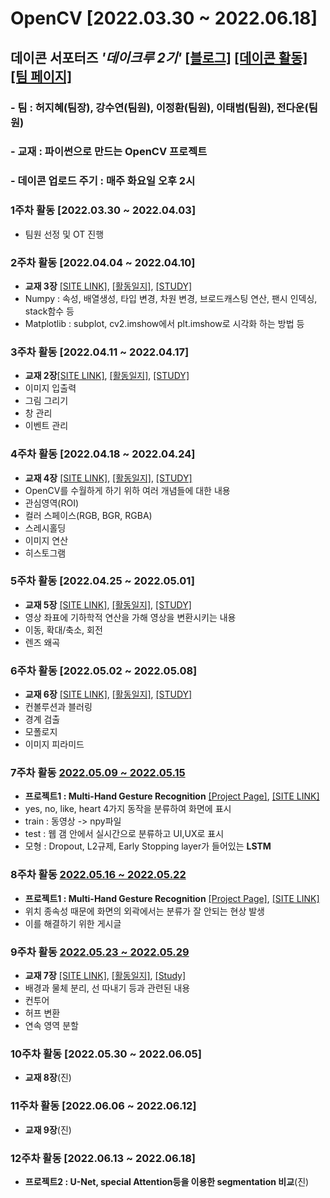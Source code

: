 # OpenCV [2022.03.30 ~ 2022.06.18] 
## 데이콘 서포터즈 *'데이크루 2기'* [[블로그]](https://blog.naver.com/soodagnu) [[데이콘 활동]](https://dacon.io/myprofile/409575/home) [[팀 페이지]](https://www.notion.so/DACrew-2-POS-6beb03c042ee4aff85be924b288cf0c3)
### - 팀 : 허지혜(팀장), 강수연(팀원), 이정환(팀원), 이태범(팀원), 전다운(팀원)
### - 교재 : 파이썬으로 만드는 OpenCV 프로젝트
### - 데이콘 업로드 주기 : 매주 화요일 오후 2시

### 1주차 활동 [2022.03.30 ~ 2022.04.03]
- 팀원 선정 및 OT 진행

### 2주차 활동 [2022.04.04 ~ 2022.04.10]
- **교재 3장** [[SITE LINK]](https://dacon.io/codeshare/4768?page=1&dtype=recent), [[활동일지]](https://blog.naver.com/soodagnu/222700589727), [[STUDY]]()
- Numpy : 속성, 배열생성, 타입 변경, 차원 변경, 브로드캐스팅 연산, 팬시 인덱싱, stack함수 등<br>
- Matplotlib : subplot, cv2.imshow에서 plt.imshow로 시각화 하는 방법 등

### 3주차 활동 [2022.04.11 ~ 2022.04.17]
- **교재 2장**[[SITE LINK]](https://dacon.io/codeshare/4837?page=1&dtype=recent), [[활동일지]](https://blog.naver.com/soodagnu/222707763430), [[STUDY]]()
- 이미지 입출력
- 그림 그리기
- 창 관리
- 이벤트 관리

### 4주차 활동 [2022.04.18 ~ 2022.04.24]
- **교재 4장** [[SITE LINK]](https://dacon.io/codeshare/4858?page=1&dtype=recent), [[활동일지]](https://blog.naver.com/soodagnu/222714960397), [[STUDY]](https://github.com/jihyeheo/OpenCV/blob/main/Chapter4/Cpater4Study.ipynb)
- OpenCV를 수월하게 하기 위하 여러 개념들에 대한 내용
- 관심영역(ROI)
- 컬러 스페이스(RGB, BGR, RGBA)
- 스레시홀딩
- 이미지 연산
- 히스토그램

### 5주차 활동 [2022.04.25 ~ 2022.05.01]
- **교재 5장** [[SITE LINK]](https://dacon.io/codeshare/4875?page=1&dtype=recent), [[활동일지]](https://blog.naver.com/soodagnu/222721878582), [[STUDY]](https://github.com/jihyeheo/OpenCV/blob/main/Chapter5/Chapter5Study.ipynb)
- 영상 좌표에 기하학적 연산을 가해 영상을 변환시키는 내용
- 이동, 확대/축소, 회전
- 렌즈 왜곡

### 6주차 활동 [2022.05.02 ~ 2022.05.08]
- **교재 6장** [[SITE LINK]](https://dacon.io/codeshare/4898?page=1&dtype=recent), [[활동일지]](), [[STUDY]]()
- 컨볼루션과 블러링
- 경계 검출
- 모폴로지
- 이미지 피라미드

### 7주차 활동 [2022.05.09 ~ 2022.05.15](진)
- **프로젝트1 : Multi-Hand Gesture Recognition** [[Project Page]](https://github.com/jihyeheo/HandGestureRecognition), [[SITE LINK]]()
- yes, no, like, heart 4가지 동작을 분류하여 화면에 표시
- train : 동영상 -> npy파일
- test : 웹 갬 안에서 실시간으로 분류하고 UI,UX로 표시
- 모형 : Dropout, L2규제, Early Stopping layer가 들어있는 **LSTM**

### 8주차 활동 [2022.05.16 ~ 2022.05.22](진)
- **프로젝트1 : Multi-Hand Gesture Recognition** [[Project Page]](https://github.com/jihyeheo/HandGestureRecognition), [[SITE LINK]]()
- 위치 종속성 때문에 화면의 외곽에서는 분류가 잘 안되는 현상 발생
- 이를 해결하기 위한 게시글

### 9주차 활동 [2022.05.23 ~ 2022.05.29](진)
- **교재 7장** [[SITE LINK]](), [[활동일지]](), [[Study]](https://github.com/jihyeheo/OpenCV/blob/main/Chapter7/Chapter7Study.ipynb)
- 배경과 물체 분리, 선 따내기 등과 관련된 내용
- 컨투어
- 허프 변환
- 연속 영역 분할

### 10주차 활동 [2022.05.30 ~ 2022.06.05]
- **교재 8장**(진)
### 11주차 활동 [2022.06.06 ~ 2022.06.12]
- **교재 9장**(진)
### 12주차 활동 [2022.06.13 ~ 2022.06.18]
- **프로젝트2 : U-Net, special Attention등을 이용한 segmentation 비교**(진)
